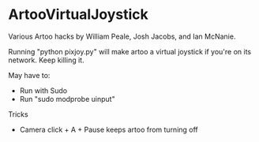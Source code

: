 # ArtooVirtualJoystick
Various Artoo hacks by William Peale, Josh Jacobs, and Ian McNanie.

Running "python pixjoy.py" will make artoo a virtual joystick if you're on its network. Keep killing it.


May have to:
- Run with Sudo
- Run "sudo modprobe uinput"

Tricks
- Camera click + A + Pause keeps artoo from turning off
